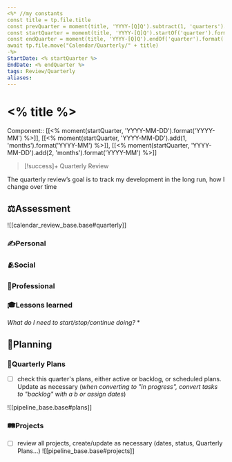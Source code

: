 ```yaml
---
<%* //my constants
const title = tp.file.title
const prevQuarter = moment(title, 'YYYY-[Q]Q').subtract(1, 'quarters').format('YYYY-[Q]Q')
const startQuarter = moment(title, 'YYYY-[Q]Q').startOf('quarter').format('YYYY-MM-DD')
const endQuarter = moment(title, 'YYYY-[Q]Q').endOf('quarter').format('YYYY-MM-DD')
await tp.file.move("Calendar/Quarterly/" + title)
-%>
StartDate: <% startQuarter %>
EndDate: <% endQuarter %>
tags: Review/Quarterly
aliases:
---
```

# <% title %>

Component:: [[<% moment(startQuarter, 'YYYY-MM-DD').format('YYYY-MM') %>]], [[<% moment(startQuarter, 'YYYY-MM-DD').add(1, 'months').format('YYYY-MM') %>]], [[<% moment(startQuarter, 'YYYY-MM-DD').add(2, 'months').format('YYYY-MM') %>]]

> [!success]+ Quarterly Review
> 
The quarterly review’s goal is to track my development in the long run, how I change over time

## ⚖️Assessment

![[calendar_review_base.base#quarterly]]

### ✍️Personal

### 🫂Social

### 💼Professional

### 🎓Lessons learned
*What do I need to start/stop/continue doing?*
* 

## 📝Planning

### 🌱Quarterly Plans
- [ ] check this quarter's plans, either active or backlog, or scheduled plans. Update as necessary (*when converting to "in progress", convert tasks to "backlog" with a b or assign dates*)

![[pipeline_base.base#plans]]

### 🛤️Projects

- [ ]  review all projects, create/update as necessary (dates, status, Quarterly Plans...)
![[pipeline_base.base#projects]]

